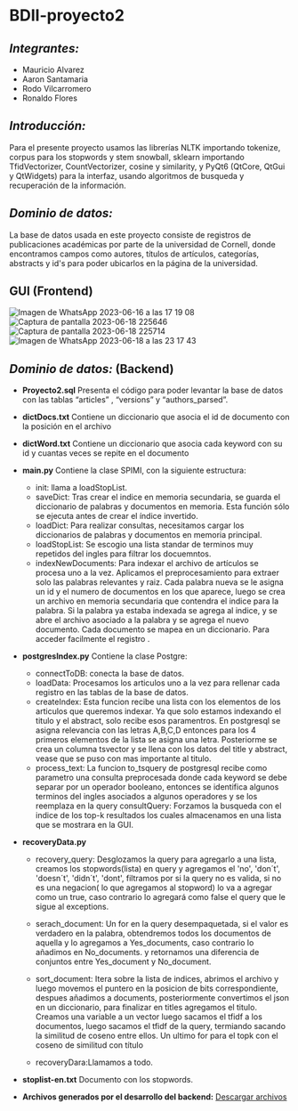 # BDII-proyecto2
## ***Integrantes:***
- Mauricio Alvarez
- Aaron Santamaria
- Rodo Vilcarromero
- Ronaldo Flores

## ***Introducción:***
Para el presente proyecto usamos las librerías NLTK importando tokenize, corpus para los stopwords y stem snowball, sklearn importando TfidVectorizer, CountVectorizer, cosine y similarity, y PyQt6 (QtCore, QtGui y QtWidgets) para la interfaz, usando algoritmos de busqueda y recuperación de la información.


## ***Dominio de datos:***
La base de datos usada en este proyecto consiste de registros de publicaciones académicas por parte de la universidad de Cornell, donde encontramos campos como autores, títulos de artículos, categorías, abstracts y id's para poder ubicarlos en la página de la universidad.

## **GUI** (Frontend)
![Imagen de WhatsApp 2023-06-16 a las 17 19 08](https://github.com/mauricio-alvarez/BDII-proyecto2/assets/85258014/45be809c-fc34-4764-9462-2a1e2256164b)
![Captura de pantalla 2023-06-18 225646](https://github.com/mauricio-alvarez/BDII-proyecto2/assets/85258014/37e33140-9159-46e2-af76-f318ded6be89)
![Captura de pantalla 2023-06-18 225714](https://github.com/mauricio-alvarez/BDII-proyecto2/assets/85258014/4ecfb397-0901-4a48-8b21-fb9872c7c743)
![Imagen de WhatsApp 2023-06-18 a las 23 17 43](https://github.com/mauricio-alvarez/BDII-proyecto2/assets/85258014/1be1fc8e-0a01-4746-bcc8-b6ed1bb24060)

## ***Dominio de datos:*** (Backend)
- **Proyecto2.sql**
Presenta el código para poder levantar la base de datos con las tablas “articles” , “versions” y “authors_parsed”.
- **dictDocs.txt**
Contiene un diccionario que asocia el id de documento con la posición en el archivo
- **dictWord.txt**
Contiene un diccionario que asocia cada keyword con su id y cuantas veces se repite en el documento
- **main.py**
Contiene la clase SPIMI, con la siguiente estructura:
    - init: llama a loadStopList.
    - saveDict: Tras crear el indice en memoria secundaria, se guarda el diccionario de palabras y documentos en memoria. Esta función sólo se ejecuta antes de crear el índice invertido.
    - loadDict: Para realizar consultas, necesitamos cargar los diccionarios de palabras y documentos en memoria principal.
    - loadStopList: Se escogio una lista standar de terminos muy repetidos del ingles para filtrar los docuemntos.
    - indexNewDocuments:
Para indexar el archivo de artículos se procesa uno a la vez. Aplicamos el preprocesamiento para extraer solo las palabras relevantes y raiz. Cada palabra nueva se le asigna un id y el numero de documentos en los que aparece, luego se crea un archivo en memoria secundaria que contendra el indice para la palabra. Si la palabra ya estaba indexada se agrega al indice, y se abre el archivo asociado a la palabra y se agrega el nuevo documento.
Cada documento se mapea en un diccionario. Para acceder facilmente el registro .

- **postgresIndex.py**
Contiene la clase Postgre:
    - connectToDB: conecta la base de datos.
    - loadData: Procesamos los articulos uno a la vez para rellenar cada registro en las tablas de la base de datos. 
    - createIndex:
Esta funcion recibe una lista con los elementos de los articulos que queremos indexar. Ya que solo estamos indexando el titulo y el abstract, solo recibe esos paramentros. En postgresql se asigna relevancia con las letras A,B,C,D entonces para los 4 primeros elementos de la lista se asigna una letra.
Posteriorme se crea un columna tsvector y se llena con los datos del title y abstract, vease que se puso con mas importante al titulo.
    - process_text:
La funcion to_tsquery de postgresql recibe como parametro una consulta preprocesada donde cada keyword se debe separar por un operador booleano, entonces se identifica algunos terminos del ingles asociados a algunos operadores y se los reemplaza en la query consultQuery: Forzamos la busqueda con el indice de los top-k resultados los cuales almacenamos en una lista que se mostrara en la GUI.
	
- **recoveryData.py**
    - recovery_query: Desglozamos la query para agregarlo a una lista, creamos los stopwords(lista) en query y agregamos  el 'no', 'don´t', 'doesn´t', 'didn´t', 'dont', filtramos por si la  query no es valida, si no es una negacion( lo que agregamos al stopword) lo va a agregar como un true, caso contrario lo agregará como false el query que le sigue al exceptions.

    - serach_document:
Un for en la query desempaquetada, si el valor es verdadero en la palabra, obtendremos todos los documentos de aquella y lo agregamos a Yes_documents, caso contrario lo añadimos en No_documents. y retornamos una diferencia de conjuntos entre Yes_document y No_document.

    - sort_document: 
Itera sobre la lista de indices, abrimos el archivo y luego movemos el puntero en la posicion de bits correspondiente, despues añadimos a documents, posteriormente convertimos el json en un diccionario, para finalizar en titles agregamos el titulo.
Creamos una variable a un vector luego sacamos el tfidf a los documentos, luego sacamos el tfidf de la query, termiando sacando la similitud de coseno entre ellos.
Un ultimo for para el topk con el coseno de similitud con título
    - recoveryDara:Llamamos a todo.
- **stoplist-en.txt**
Documento con los stopwords.

- **Archivos generados por el desarrollo del backend:**
[Descargar archivos](https://drive.google.com/drive/folders/1a20unbmjfS_bZHMhosFUuWpFwGwLTRIz)
